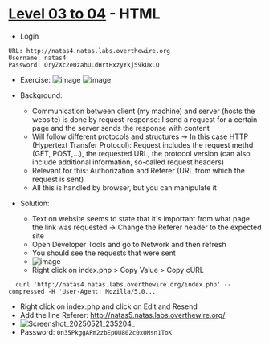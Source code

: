 # [Level 03 to 04](https://overthewire.org/wargames/natas/natas4.html) - HTML

- Login
```
URL: http://natas4.natas.labs.overthewire.org
Username: natas4
Password: QryZXc2e0zahULdHrtHxzyYkj59kUxLQ
```
- Exercise:
![image](https://github.com/user-attachments/assets/3e3b7184-4571-4626-933a-81aa8ee555ac)
![image](https://github.com/user-attachments/assets/d99c9d95-18d2-4f0e-a916-ff76c68e8efe)

- Background:
  - Communication between client (my machine) and server (hosts the website) is done by request-response: I send a request for a certain page and the server sends the response with content
  - Will follow different protocols and structures -> In this case HTTP (Hypertext Transfer Protocol): Request includes the request methd (GET, POST,...), the requested URL, the protocol version (can also include additional information, so-called request headers)
  - Relevant for this: Authorization and Referer (URL from which the request is sent)
  - All this is handled by browser, but you can manipulate it
- Solution:
  - Text on website seems to state that it's important from what page the link was requested -> Change the Referer header to the expected site
  - Open Developer Tools and go to Network and then refresh
  - You should see the requests that were sent
  - ![image](https://github.com/user-attachments/assets/a008e52e-63ab-4c1c-97c6-2004ab9526cc)
  - Right click on index.php > Copy Value > Copy cURL

```
  curl 'http://natas4.natas.labs.overthewire.org/index.php' --compressed -H 'User-Agent: Mozilla/5.0...
```

  - Right click on index.php and click on Edit and Resend
  - Add the line Referer: http://natas5.natas.labs.overthewire.org/
  - ![Screenshot_20250521_235204_](https://github.com/user-attachments/assets/47bbf04c-a11d-4b9e-8219-ddcff8769917)
- Password: `0n35PkggAPm2zbEpOU802c0x0Msn1ToK`
